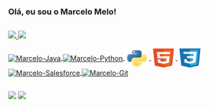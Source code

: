 ### Olá, eu sou o Marcelo Melo!

##

<div style="display: inline_block">
  <a href="https://github.com/MarceloMelo2018">
  <img height="150em" src="https://github-readme-stats.vercel.app/api?username=MarceloMelo2018&show_icons=true&theme=gruvbox&include_all_commits=true&count_private=true"/>
  <img height="150em" src="https://github-readme-stats.vercel.app/api/top-langs/?username=MarceloMelo2018&layout=compact&langs_count=7&theme=gruvbox"/>
</div>
    
<div style="display: inline_block"><br>
  <img align="center" alt="Marcelo-Java" height="50" width="60" src="https://cdn.jsdelivr.net/gh/devicons/devicon/icons/java/java-original-wordmark.svg" />
  <img align="center" alt="Marcelo-Python" height="40" width="50" src="https://cdn.jsdelivr.net/gh/devicons/devicon/icons/spring/spring-original.svg" />
  <img align="center" alt="Marcelo-Python" height="40" width="50" src="https://raw.githubusercontent.com/devicons/devicon/master/icons/python/python-original.svg">
  <img align="center" alt="Marcelo-HTML" height="40" width="50" src="https://raw.githubusercontent.com/devicons/devicon/master/icons/html5/html5-original.svg">
  <img align="center" alt="Marcelo-CSS" height="40" width="50" src="https://raw.githubusercontent.com/devicons/devicon/master/icons/css3/css3-original.svg">
  <img align="center" alt="Marcelo-Salesforce" height="50" width="60" src="https://salesforcecodex.com/wp-content/uploads/2019/08/SalesforceCodex_Apex-e1566962527231.png">
  <img align="center" alt="Marcelo-Git" height="40" width="50" src="https://cdn.jsdelivr.net/gh/devicons/devicon/icons/git/git-plain.svg" />
</div>

##
  
<div style="display: inline_block">
  <a href = "mailto:marceloberto.melo@gmail.com"><img src="https://img.shields.io/badge/-Gmail-%23333?style=for-the-badge&logo=gmail&logoColor=white" target="_blank"></a>
  <a href="https://www.linkedin.com/in/marcelo-silva-berto-de-melo-88141850/" target="_blank"><img src="https://img.shields.io/badge/-LinkedIn-%230077B5?style=for-the-badge&logo=linkedin&logoColor=white" target="_blank"></a>
</div>
